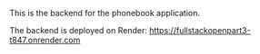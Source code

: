 This is the backend for the phonebook application.

The backend is deployed on Render: https://fullstackopenpart3-t847.onrender.com
